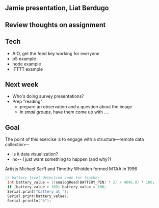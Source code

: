 ## Jamie presentation, Liat Berdugo

## Review thoughts on assignment


## Tech
- AIO, get the feed key working for everyone
- p5 example
- node example
- IFTTT example


## Next week
- Who's doing survey presentations?
- Prep "reading":
    - prepare an observation and a question about the image
    - _in small groups_, have them come up with ....


## Goal
The point of this exercise is to engage with a structure—remote data collection— 

- is it data visualization?
- no-- I just want something to happen (and why?)



Artists Michael Sarff and Timothy Whidden formed MTAA in 1996


```c
// battery level detection code for feather
 int battery_value = ((analogRead(BATTERY_PIN) * 2) / 4096.0) * 100;
 if (battery_value > 100) battery_value = 100;
 Serial.print("battery at ");
 Serial.print(battery_value);
 Serial.println("%");
```
